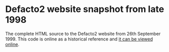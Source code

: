 # Defacto2 website snapshot from late 1998

The complete HTML source to the Defacto2 website from 26th September 1999. This code is online as a historical reference and [it can be viewed online](http://www.defacto2.net/wayback/defacto2-from-1998-september-8/index.html).
